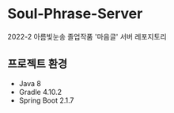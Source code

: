 # Soul-Phrase-Server
2022-2 아름빛눈송 졸업작품 '마음글' 서버 레포지토리  


<h2> 프로젝트 환경</h2>

* Java 8
* Gradle 4.10.2
* Spring Boot 2.1.7
